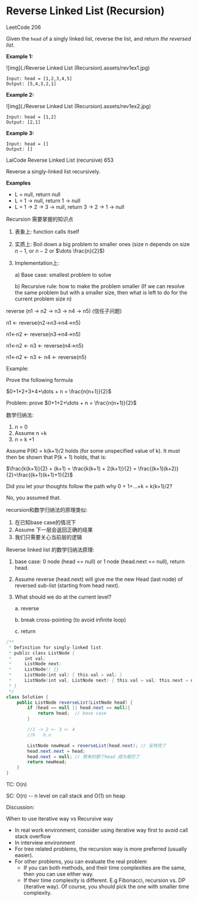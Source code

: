 # Reverse Linked List (Recursion)

LeetCode 206

Given the `head` of a singly linked list, reverse the list, and return *the reversed list*.



**Example 1:**

![img](./Reverse Linked List (Recursion).assets/rev1ex1.jpg)

```
Input: head = [1,2,3,4,5]
Output: [5,4,3,2,1]
```

**Example 2:**

![img](./Reverse Linked List (Recursion).assets/rev1ex2.jpg)

```
Input: head = [1,2]
Output: [2,1]
```

**Example 3:**

```
Input: head = []
Output: []
```



LaiCode Reverse Linked List (recursive) 653

Reverse a singly-linked list recursively.

**Examples**

- L = null, return null
- L = 1 -> null, return 1 -> null
- L = 1 -> 2 -> 3 -> null, return 3 -> 2 -> 1 -> null

 

Recursion 需要掌握的知识点

1) 表象上: function calls itself

2) 实质上: Boil down a big problem to smaller ones (size n depends on size $n-1$, or $n-2$ or $\dots \frac{n}{2}$)

3) Implementation上:

   a) Base case: smallest problem to solve

   b) Recursive rule: how to make the problem smaller (If we can resolve the same problem but with a smaller size, then what is left to do for the current problem size n)



reverse (n1 -> n2 -> n3 -> n4 -> n5) (信任子问题)

n1 <- reverse(n2->n3->n4->n5) 

n1<-n2 <- reverse(n3->n4->n5) 

n1<-n2 <- n3 <- reverse(n4->n5)

n1<-n2 <- n3 <- n4 <- reverse(n5)

 

Example:

Prove the following formula

$0+1+2+3+4+\dots + n = \frac{n(n+1)}{2}$

Problem: prove $0+1+2+\dots + n = \frac{n(n+1)}{2}$

数学归纳法: 

1. n = 0
2. Assume n =k
3. n = k +1

Assume P(K) = k(k+1)/2 holds (for some unspecified value of k). It must then be shown that P(k + 1) holds, that is: 

$\frac{k(k+1)}{2} + (k+1) = \frac{k(k+1) + 2(k+1)}{2} = \frac{(k+1)(k+2)}{2}=\frac{(k+1)(k+1)+1}{2}$

Did you let your thoughts follow the path why 0 + 1+...+k = k(k+1)/2?

No, you assumed that.



recursion和数学归纳法的原理类似:

1. 在已知base case的情况下
2. Assume 下一层会返回正确的结果
3. 我们只需要关心当前层的逻辑



Reverse linked list 的数学归纳法原理:

1. base case: 0 node (head == null) or 1 node (head.next == null), return head.

2. Assume reverse (head.next) will give me the new Head (last node) of reversed sub-list (starting from head next).

3. What should we do at the current level?

   a. reverse

   b. break cross-pointing (to avoid infinite loop)

   c. return

```java
/**
 * Definition for singly-linked list.
 * public class ListNode {
 *     int val;
 *     ListNode next;
 *     ListNode() {}
 *     ListNode(int val) { this.val = val; }
 *     ListNode(int val, ListNode next) { this.val = val; this.next = next; }
 * }
 */
class Solution {
    public ListNode reverseList(ListNode head) {
        if (head == null || head.next == null){
            return head;  // base case 
        }

        //1 -> 2 <- 3 <- 4
        //h   h.n

        ListNode newHead = reverseList(head.next); // 反转完了
        head.next.next = head;
        head.next = null; // 原来的那个head 成为尾巴了
        return newHead;
    }
}
```

TC: O(n)

SC: O(n) -- n level on call stack and O(1) on heap



Discussion: 

When to use iterative way vs Recursive way

*  In real work environment, consider using iterative way first to avoid call stack overflow
*  In interview environment
  * For tree related problems, the recursion way is more preferred (usually easier).
  * For other problems, you can evaluate the real problem
    * If you can both methods, and their time complexities are the same, then you can use either way.
    * If their time complexity is different. E.g Fibonacci, recursion vs. DP (iterative way). Of course, you should pick the one with smaller time complexity.





